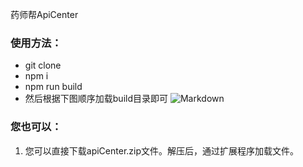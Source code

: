 药师帮ApiCenter

### 使用方法：
- git clone
- npm i
- npm run build
- 然后根据下图顺序加载build目录即可
![Markdown](http://i1.bvimg.com/608238/b828d79795ebf8e6.png)


### 您也可以：
1. 您可以直接下载apiCenter.zip文件。解压后，通过扩展程序加载文件。
